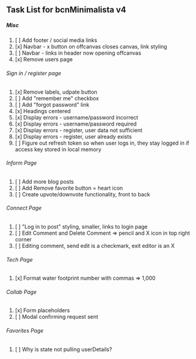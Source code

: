 ## Task List for bcnMinimalista v4

##### Misc

1. [ ] Add footer /  social media links 
2. [x] Navbar - x button on offcanvas closes canvas, link styling
3. [ ] Navbar - links in header now opening offcanvas
3. [x] Remove users page


###### Sign in / register page

1. [x] Remove labels, udpate button 
2. [ ] Add "remember me" checkbox
3. [ ] Add "forgot password" link
4. [x] Headings centered
5. [x] Display errors - username/password incorrect
6. [x] Display errors - username/password required
7. [x] Display errors - register, user data not sufficient
8. [x] Display errors - register, user already exists
9. [ ] Figure out refresh token so when user logs in, they stay logged in if access key stored in local memory

###### Inform Page

1. [ ] Add more blog posts
2. [ ] Add Remove favorite button = heart icon
3. [ ] Create upvote/downvote functionality, front to back

###### Connect Page

1. [ ] "Log in to post" styling, smaller, links to login page
2. [ ] Edit Comment and Delete Comment => pencil and X icon in top right corner
3. [ ] Editing comment, send edit is a checkmark, exit editor is an X

###### Tech Page

1. [x] Format water footprint number with commas => 1,000

###### Collab Page

1. [x] Form placeholders
2. [ ] Modal confirming request sent 

###### Favorites Page

1. [ ] Why is state not pulling userDetails?
